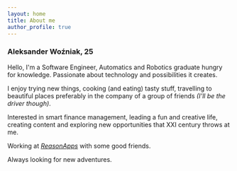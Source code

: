 ```yaml
---
layout: home
title: About me
author_profile: true
---
```

### Aleksander Woźniak, 25
Hello, I'm a Software Engineer, Automatics and Robotics graduate hungry for
knowledge. Passionate about technology and possibilities it creates.

I enjoy trying new things, cooking (and eating) tasty stuff, travelling to beautiful places
preferably in the company of a group of friends *(I'll be the driver though)*.

Interested in smart finance management, leading a fun and creative life,
creating content and exploring new opportunities that XXI century throws at me.

Working at [*ReasonApps*](https://reasonapps.pl) with some good friends.

Always looking for new adventures.
